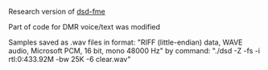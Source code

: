 Research version of [dsd-fme](https://github.com/lwvmobile/dsd-fme)

Part of code for DMR voice/text was modified

Samples saved as .wav files in format:
"RIFF (little-endian) data, WAVE audio, Microsoft PCM, 16 bit, mono 48000 Hz"
by command:
"./dsd -Z -fs -i rtl:0:433.92M -bw 25K -6 clear.wav"
